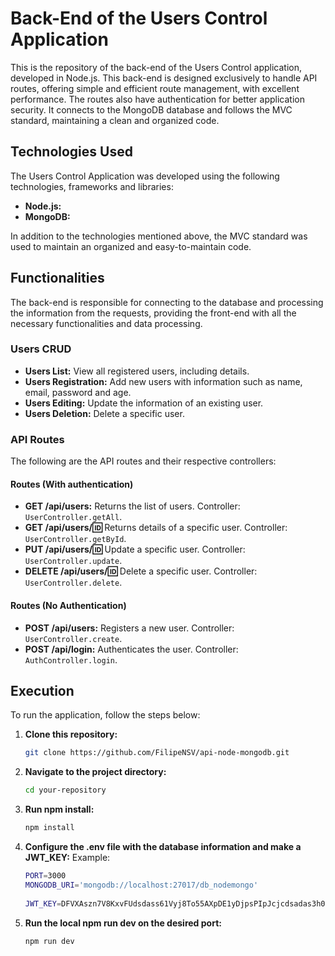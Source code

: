 # Back-End of the Users Control Application

This is the repository of the back-end of the Users Control application, developed in Node.js. This back-end is designed exclusively to handle API routes, offering simple and efficient route management, with excellent performance. The routes also have authentication for better application security. It connects to the MongoDB database and follows the MVC standard, maintaining a clean and organized code.

## Technologies Used

The Users Control Application was developed using the following technologies, frameworks and libraries:

- **Node.js:**
- **MongoDB:**

In addition to the technologies mentioned above, the MVC standard was used to maintain an organized and easy-to-maintain code.

## Functionalities

The back-end is responsible for connecting to the database and processing the information from the requests, providing the front-end with all the necessary functionalities and data processing.

### Users CRUD

- **Users List:** View all registered users, including details.
- **Users Registration:** Add new users with information such as name, email, password and age.
- **Users Editing:** Update the information of an existing user.
- **Users Deletion:** Delete a specific user.

### API Routes

The following are the API routes and their respective controllers:

#### Routes (With authentication)

- **GET /api/users:** Returns the list of users. Controller: `UserController.getAll`.
- **GET /api/users/:id:** Returns details of a specific user. Controller: `UserController.getById`.
- **PUT /api/users/:id:** Update a specific user. Controller: `UserController.update`.
- **DELETE /api/users/:id:** Delete a specific user. Controller: `UserController.delete`.

#### Routes (No Authentication)
- **POST /api/users:** Registers a new user. Controller: `UserController.create`.
- **POST /api/login:** Authenticates the user. Controller: `AuthController.login`.

## Execution

To run the application, follow the steps below:

1. **Clone this repository:**
   ```sh
   git clone https://github.com/FilipeNSV/api-node-mongodb.git

2. **Navigate to the project directory:**
   ```sh
   cd your-repository

3. **Run npm install:**
   ```sh
   npm install

4. **Configure the .env file with the database information and make a JWT_KEY:** 
   Example:
   ```sh
   PORT=3000
   MONGODB_URI='mongodb://localhost:27017/db_nodemongo'
 
   JWT_KEY=DFVXAszn7V8KxvFUdsdass61Vyj8To55AXpDE1yDjpsPIpJcjcdsadas3h0skxARpzq

5. **Run the local npm run dev on the desired port:**
   ```sh
   npm run dev